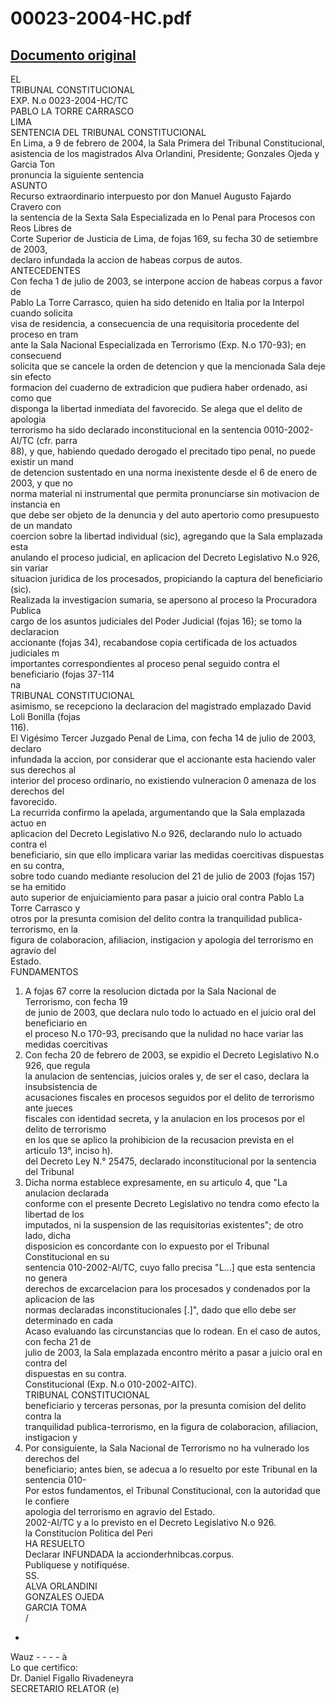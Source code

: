 
00023-2004-HC.pdf
=================
  
[Documento original](https://tc.gob.pe/jurisprudencia/2004/00023-2004-HC.pdf)  
---  
EL  
TRIBUNAL CONSTITUCIONAL  
EXP. N.o 0023-2004-HC/TC  
PABLO LA TORRE CARRASCO  
LIMA  
SENTENCIA DEL TRIBUNAL CONSTITUCIONAL  
En Lima, a 9 de febrero de 2004, la Sala Primera del Tribunal Constitucional,  
asistencia de los magistrados Alva Orlandini, Presidente; Gonzales Ojeda y Garcia Ton  
pronuncia la siguiente sentencia  
ASUNTO  
Recurso extraordinario interpuesto por don Manuel Augusto Fajardo Cravero con  
la sentencia de la Sexta Sala Especializada en lo Penal para Procesos con Reos Libres de  
Corte Superior de Justicia de Lima, de fojas 169, su fecha 30 de setiembre de 2003,  
declaro infundada la accion de habeas corpus de autos.  
ANTECEDENTES  
Con fecha 1 de julio de 2003, se interpone accion de habeas corpus a favor de  
Pablo La Torre Carrasco, quien ha sido detenido en Italia por la Interpol cuando solicita  
visa de residencia, a consecuencia de una requisitoria procedente del proceso en tram  
ante la Sala Nacional Especializada en Terrorismo (Exp. N.o 170-93); en consecuend  
solicita que se cancele la orden de detencion y que la mencionada Sala deje sin efecto  
formacion del cuaderno de extradicion que pudiera haber ordenado, asi como que  
disponga la libertad inmediata del favorecido. Se alega que el delito de apologia  
terrorismo ha sido declarado inconstitucional en la sentencia 0010-2002-AI/TC (cfr. parra  
88), y que, habiendo quedado derogado el precitado tipo penal, no puede existir un mand  
de detencion sustentado en una norma inexistente desde el 6 de enero de 2003, y que no  
norma material ni instrumental que permita pronunciarse sin motivacion de instancia en  
que debe ser objeto de la denuncia y del auto apertorio como presupuesto de un mandato  
coercion sobre la libertad individual (sic), agregando que la Sala emplazada esta  
anulando el proceso judicial, en aplicacion del Decreto Legislativo N.o 926, sin variar  
situacion juridica de los procesados, propiciando la captura del beneficiario (sic).  
Realizada la investigacion sumaria, se apersono al proceso la Procuradora Publica  
cargo de los asuntos judiciales del Poder Judicial (fojas 16); se tomo la declaracion  
accionante (fojas 34), recabandose copia certificada de los actuados judiciales m  
importantes correspondientes al proceso penal seguido contra el beneficiario (fojas 37-114  
na  
TRIBUNAL CONSTITUCIONAL  
asimismo, se recepciono la declaracion del magistrado emplazado David Loli Bonilla (fojas  
116).  
El Vigésimo Tercer Juzgado Penal de Lima, con fecha 14 de julio de 2003, declaro  
infundada la accion, por considerar que el accionante esta haciendo valer sus derechos al  
interior del proceso ordinario, no existiendo vulneracion 0 amenaza de los derechos del  
favorecido.  
La recurrida confirmo la apelada, argumentando que la Sala emplazada actuo en  
aplicacion del Decreto Legislativo N.o 926, declarando nulo lo actuado contra el  
beneficiario, sin que ello implicara variar las medidas coercitivas dispuestas en su contra,  
sobre todo cuando mediante resolucion del 21 de julio de 2003 (fojas 157) se ha emitido  
auto superior de enjuiciamiento para pasar a juicio oral contra Pablo La Torre Carrasco y  
otros por la presunta comision del delito contra la tranquilidad publica-terrorismo, en la  
figura de colaboracion, afiliacion, instigacion y apologia del terrorismo en agravio del  
Estado.  
FUNDAMENTOS  
1. A fojas 67 corre la resolucion dictada por la Sala Nacional de Terrorismo, con fecha 19  
de junio de 2003, que declara nulo todo lo actuado en el juicio oral del beneficiario en  
el proceso N.o 170-93, precisando que la nulidad no hace variar las medidas coercitivas  
2. Con fecha 20 de febrero de 2003, se expidio el Decreto Legislativo N.o 926, que regula  
la anulacion de sentencias, juicios orales y, de ser el caso, declara la insubsistencia de  
acusaciones fiscales en procesos seguidos por el delito de terrorismo ante jueces  
fiscales con identidad secreta, y la anulacion en los procesos por el delito de terrorismo  
en los que se aplico la prohibicion de la recusacion prevista en el articulo 13°, inciso h).  
del Decreto Ley N.° 25475, declarado inconstitucional por la sentencia del Tribunal  
3. Dicha norma establece expresamente, en su articulo 4, que "La anulacion declarada  
conforme con el presente Decreto Legislativo no tendra como efecto la libertad de los  
imputados, ni la suspension de las requisitorias existentes"; de otro lado, dicha  
disposicion es concordante con lo expuesto por el Tribunal Constitucional en su  
sentencia 010-2002-Al/TC, cuyo fallo precisa "L...] que esta sentencia no genera  
derechos de excarcelacion para los procesados y condenados por la aplicacion de las  
normas declaradas inconstitucionales [.]", dado que ello debe ser determinado en cada  
Acaso evaluando las circunstancias que lo rodean. En el caso de autos, con fecha 21 de  
julio de 2003, la Sala emplazada encontro mérito a pasar a juicio oral en contra del  
dispuestas en su contra.  
Constitucional (Exp. N.o 010-2002-AITC).  
TRIBUNAL CONSTITUCIONAL  
beneficiario y terceras personas, por la presunta comision del delito contra la  
tranquilidad publica-terrorismo, en la figura de colaboracion, afiliacion, instigacion y  
4. Por consiguiente, la Sala Nacional de Terrorismo no ha vulnerado los derechos del  
beneficiario; antes bien, se adecua a lo resuelto por este Tribunal en la sentencia 010-  
Por estos fundamentos, el Tribunal Constitucional, con la autoridad que le confiere  
apologia del terrorismo en agravio del Estado.  
2002-AI/TC y a lo previsto en el Decreto Legislativo N.o 926.  
la Constitucion Politica del Peri  
HA RESUELTO  
Declarar INFUNDADA la accionderhnibcas.corpus.  
Publiquese y notifiquése.  
SS.  
ALVA ORLANDINI  
GONZALES OJEDA  
GARCIA TOMA  
/  
-  
Wauz - - - - à  
Lo que certifico:  
Dr. Daniel Figallo Rivadeneyra  
SECRETARIO RELATOR (e)